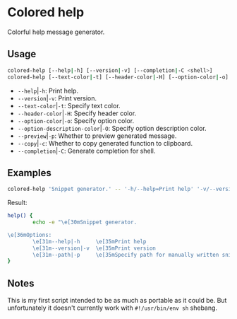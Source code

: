 # Colored help

Colorful help message generator.

## Usage

```bash
colored-help [--help|-h] [--version|-v] [--completion|-C <shell>]
colored-help [--text-color|-t] [--header-color|-H] [--option-color|-o] [--option-description-color|-O] [--preview|-p] [--copy|-c] <description> -- (-<short-option>|--<long-option>|-<short-option>/--<long-option>)=<description>...
```

- `--help`|`-h`: Print help.
- `--version`|`-v`: Print version.
- `--text-color`|`-t`: Specify text color.
- `--header-color`|`-H`: Specify header color.
- `--option-color`|`-o`: Specify option color.
- `--option-description-color`|`-O`: Specify option description color.
- `--preview`|`-p`: Whether to preview generated message.
- `--copy`|`-c`: Whether to copy generated function to clipboard.
- `--completion`|`-C`: Generate completion for shell.

## Examples

```bash
colored-help 'Snippet generator.' -- '-h/--help=Print help' '-v/--version=Print version' '-p/--path=Specify path for manually written snippets'
```

Result:

```bash
help() {
        echo -e "\e[30mSnippet generator.

\e[36mOptions:
        \e[31m--help|-h     \e[35mPrint help
        \e[31m--version|-v  \e[35mPrint version
        \e[31m--path|-p     \e[35mSpecify path for manually written snippets"
}
```

## Notes

This is my first script intended to be as much as portable as it could be. But
unfortunately it doesn't currently work with `#!/usr/bin/env sh` shebang.
